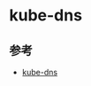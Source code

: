 # kube-dns





## 参考

* [kube-dns](https://github.com/kubernetes/kubernetes/tree/master/cluster/addons/dns)